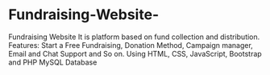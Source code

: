 # Fundraising-Website-
Fundraising Website It is platform based on fund collection and distribution. Features: Start a Free Fundraising, Donation Method, Campaign manager, Email and Chat Support and So on. Using HTML, CSS, JavaScript, Bootstrap and PHP MySQL Database
